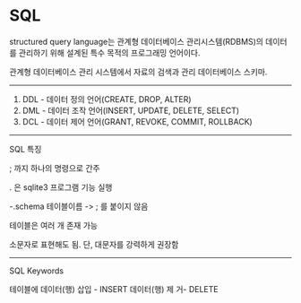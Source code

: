 # SQL

structured query language는 관계형 데이터베이스 관리시스템(RDBMS)의 데이터를 관리하기 위해 설계된 특수 목적의 프로그래밍 언어이다.

관계형 데이터베이스 관리 시스템에서 자료의 검색과 관리 데이터베이스 스키마.

---

1. DDL - 데이터 정의 언어(CREATE, DROP, ALTER)
2. DML - 데이터 조작 언어(INSERT, UPDATE, DELETE, SELECT)
3. DCL - 데이터 제어 언어(GRANT, REVOKE, COMMIT, ROLLBACK)

---

SQL 특징

; 까지 하나의 명령으로 간주

. 은 sqlite3 프로그램 기능 실행

-.schema 테이블이름 -> ; 를 붙이지 않음

테이블은 여러 개 존재 가능

소문자로 표현해도 됨. 단, 대문자를 강력하게 권장함

---

SQL Keywords

테이블에 데이터(행) 삽입 - INSERT
데이터(행) 제 거- DELETE

